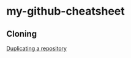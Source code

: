 # my-github-cheatsheet

## Cloning
[Duplicating a repository](https://help.github.com/articles/duplicating-a-repository/)
